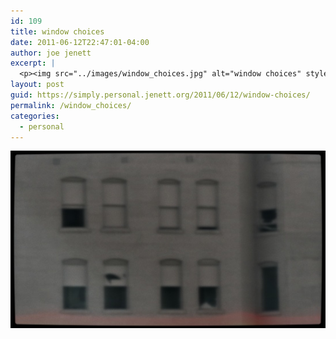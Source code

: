 ```yaml
---
id: 109
title: window choices
date: 2011-06-12T22:47:01-04:00
author: joe jenett
excerpt: |
  <p><img src="../images/window_choices.jpg" alt="window choices" style="border:none;" /></p>
layout: post
guid: https://simply.personal.jenett.org/2011/06/12/window-choices/
permalink: /window_choices/
categories:
  - personal
---
```

<img src="../images/window_choices.jpg" alt="window choices" style="border:none;" />